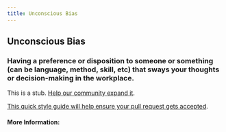 ```yaml
---
title: Unconscious Bias
---
```


## Unconscious Bias

### Having a preference or disposition to someone or something (can be language, method, skill, etc) that sways your thoughts or decision-making in the workplace.

This is a stub. [Help our community expand it](https://github.com/freeCodeCamp/guide-articles/tree/master/articles/Working-In-Tech/Unconscious-Bias/index.md).

[This quick style guide will help ensure your pull request gets accepted](https://github.com/freeCodeCamp/guide-articles/blob/master/README.md).

<!-- The article goes here, in GitHub-flavored Markdown. Feel free to add YouTube videos, images, and CodePen/JSBin embeds  -->

#### More Information:
<!-- Please add any articles you think might be helpful to read before writing the article -->


